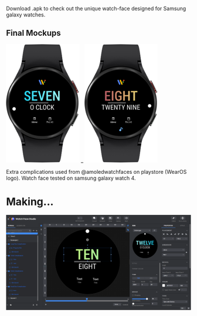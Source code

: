 Download .apk to check out the unique watch-face designed for Samsung galaxy watches. 

## Final Mockups
<img src="Mockup1.png" width="200" />      _      <img src="Mockup2.png" width="200" />

Extra complications used from @amoledwatchfaces on playstore (WearOS logo). 
Watch face tested on samsung galaxy watch 4.

# Making...
![Watch Face Studio](WFStudio.png)
